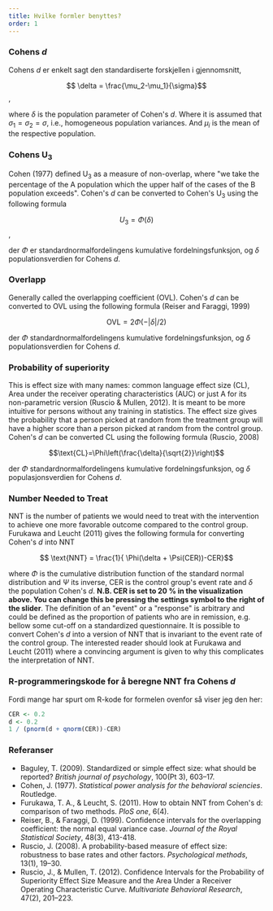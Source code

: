 ```yaml
---
title: Hvilke formler benyttes?
order: 1
---
```


### Cohens *d*
Cohens *d* er enkelt sagt den standardiserte forskjellen i gjennomsnitt,

$$ \delta = \frac{\mu_2-\mu_1}{\sigma}$$,

where $\delta$ is the population parameter of Cohen's *d*. Where it is assumed that $\sigma_1=\sigma_2=\sigma$, i.e., homogeneous population variances. And $\mu_i$ is the mean of the respective population.

### Cohens U<sub>3</sub>
Cohen (1977) defined U<sub>3</sub> as a measure of non-overlap, where "we take the percentage of the A population which the upper half of the cases of the Β population exceeds". Cohen's *d* can be converted to Cohen's U<sub>3</sub> using the following formula

$$U_3 = \Phi(\delta)$$,

der $\Phi$ er standardnormalfordelingens kumulative fordelningsfunksjon, og $\delta$ populationsverdien for Cohens <em>d</em>.

### Overlapp
Generally called the overlapping coefficient (OVL). Cohen's <em>d</em> can be converted to OVL using the following formula (Reiser and Faraggi, 1999)

$$\text{OVL}=2\Phi(-|\delta|/2) $$

der $\Phi$ standardnormalfordelingens kumulative fordelningsfunksjon, og $\delta$ populationsverdien for Cohens <em>d</em>.

### Probability of superiority
This is effect size with many names: common language effect size (CL), Area under the receiver operating characteristics (AUC) or just A for its non-parametric version (Ruscio & Mullen, 2012). It is meant to be more intuitive for persons without any training in statistics. The effect size gives the probability that a person picked at random from the treatment group will have a higher score than a person picked at random from the control group. Cohen's *d* can be converted CL using the following formula (Ruscio, 2008)

$$\text{CL}=\Phi\left(\frac{\delta}{\sqrt{2}}\right)$$

der $\Phi$ standardnormalfordelingens kumulative fordelningsfunksjon, og $\delta$ populasjonsverdien for Cohens <em>d</em>.

### Number Needed to Treat
NNT is the number of patients we would need to treat with the intervention to achieve one more favorable outcome compared to the control group. Furukawa and Leucht (2011) gives the following formula for converting Cohen's *d* into NNT

$$ \text{NNT} = \frac{1}{  \Phi(\delta + \Psi(CER))-CER}$$

where $\Phi$ is the cumulative distribution function of the standard normal distribution and $\Psi$ its inverse, CER is the control group's event rate and $\delta$ the population Cohen's *d*. **N.B. CER is set to 20 % in the visualization above. You can change this be pressing the settings symbol to the right of the slider**. The definition of an "event" or a "response" is arbitrary and could be defined as the proportion of patients who are in remission, e.g. bellow some cut-off on a standardized questionnaire. It is possible to convert Cohen's *d* into a version of NNT that is invariant to the event rate of the control group. The interested reader should look at Furukawa and Leucht (2011) where a convincing argument is given to why this complicates the interpretation of NNT.

### R-programmeringskode for å beregne NNT fra Cohens *d*
Fordi mange har spurt om R-kode for formelen ovenfor så viser jeg den her:

```r
CER <- 0.2
d <- 0.2
1 / (pnorm(d + qnorm(CER))-CER)
```

### Referanser

* Baguley, T. (2009). Standardized or simple effect size: what should be reported? *British journal of psychology*, 100(Pt 3), 603–17.
* Cohen, J. (1977). *Statistical power analysis for the behavioral sciencies*. Routledge.
* Furukawa, T. A., & Leucht, S. (2011). How to obtain NNT from Cohen's d: comparison of two methods. *PloS one*, 6(4).
* Reiser, B., & Faraggi, D. (1999). Confidence intervals for the overlapping coefficient: the normal equal variance case. *Journal of the Royal Statistical Society*, 48(3), 413-418.
* Ruscio, J. (2008). A probability-based measure of effect size: robustness to base rates and other factors. *Psychological methods*, 13(1), 19–30.
* Ruscio, J., & Mullen, T. (2012). Confidence Intervals for the Probability of Superiority Effect Size Measure and the Area Under a Receiver Operating Characteristic Curve. *Multivariate Behavioral Research*, 47(2), 201–223.
